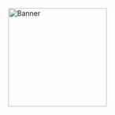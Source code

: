 <img src="https://i.pinimg.com/originals/b1/86/9e/b1869e87464e08dbc36c32e988508f00.gif" alt="Banner" align="left" width="200" />
